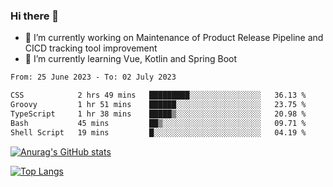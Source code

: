 ### Hi there 👋

- 🔭 I’m currently working on Maintenance of Product Release Pipeline and CICD tracking tool improvement
- 🌱 I’m currently learning Vue, Kotlin and Spring Boot

<!--START_SECTION:waka-->

```txt
From: 25 June 2023 - To: 02 July 2023

CSS            2 hrs 49 mins   █████████░░░░░░░░░░░░░░░░   36.13 %
Groovy         1 hr 51 mins    ██████░░░░░░░░░░░░░░░░░░░   23.75 %
TypeScript     1 hr 38 mins    █████▒░░░░░░░░░░░░░░░░░░░   20.98 %
Bash           45 mins         ██▒░░░░░░░░░░░░░░░░░░░░░░   09.71 %
Shell Script   19 mins         █░░░░░░░░░░░░░░░░░░░░░░░░   04.19 %
```

<!--END_SECTION:waka-->

[![Anurag's GitHub stats](https://github-readme-stats.vercel.app/api?username=yunhao981&show_icons=true&theme=solarized-dark)](https://github.com/anuraghazra/github-readme-stats)

[![Top Langs](https://github-readme-stats.vercel.app/api/top-langs/?username=yunhao981&theme=solarized-dark&layout=compact)](https://github.com/anuraghazra/github-readme-stats)

<!--
**yunhao981/yunhao981** is a ✨ _special_ ✨ repository because its `README.md` (this file) appears on your GitHub profile.

Here are some ideas to get you started:

- 🔭 I’m currently working on Maintenance of Release Pipeline and CICD tracking tool improvement
- 🌱 I’m currently learning Vue, Kotlin and Spring Boot
- 👯 I’m looking to collaborate on ...
- 🤔 I’m looking for help with ...
- 💬 Ask me about ...
- 📫 How to reach me: ...
- 😄 Pronouns: ...
- ⚡ Fun fact: ...
-->


